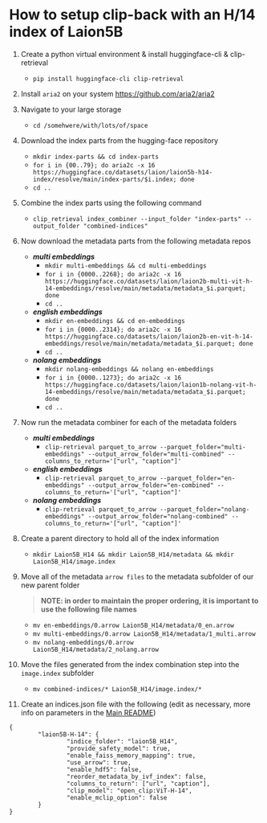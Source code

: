 # How to setup clip-back with an H/14 index of Laion5B

1. Create a python virtual environment & install huggingface-cli & clip-retrieval
   - `pip install huggingface-cli clip-retrieval`
2. Install `aria2` on your system
   https://github.com/aria2/aria2
3. Navigate to your large storage
   - `cd /somehwere/with/lots/of/space`
4. Download the index parts from the hugging-face repository
   - `mkdir index-parts && cd index-parts`
   - `for i in {00..79}; do aria2c -x 16 https://huggingface.co/datasets/laion/laion5b-h14-index/resolve/main/index-parts/$i.index; done`
   - `cd ..`
5. Combine the index parts using the following command
   - `clip_retrieval index_combiner --input_folder "index-parts" --output_folder "combined-indices"`
6. Now download the metadata parts from the following metadata repos

   - ***multi embeddings***
        - `mkdir multi-embeddings && cd multi-embeddings`
        - `for i in {0000..2268}; do aria2c -x 16 https://huggingface.co/datasets/laion/laion2b-multi-vit-h-14-embeddings/resolve/main/metadata/metadata_$i.parquet; done`
        - `cd ..`
   - ***english embeddings***
        - `mkdir en-embeddings && cd en-embeddings`
        - `for i in {0000..2314}; do aria2c -x 16 https://huggingface.co/datasets/laion/laion2b-en-vit-h-14-embeddings/resolve/main/metadata/metadata_$i.parquet; done`
        - `cd ..`
   - ***nolang embeddings***
        - `mkdir nolang-embeddings && nolang en-embeddings`
        - `for i in {0000..1273}; do aria2c -x 16 https://huggingface.co/datasets/laion/laion1b-nolang-vit-h-14-embeddings/resolve/main/metadata/metadata_$i.parquet; done`
        - `cd ..`

7. Now run the metadata combiner for each of the metadata folders

   - ***multi embeddings***
        - `clip-retrieval parquet_to_arrow --parquet_folder="multi-embeddings" --output_arrow_folder="multi-combined" --columns_to_return='["url", "caption"]'`
   - ***english embeddings***
        - `clip-retrieval parquet_to_arrow --parquet_folder="en-embeddings" --output_arrow_folder="en-combined" --columns_to_return='["url", "caption"]'`
   - ***nolang embeddings***
        - `clip-retrieval parquet_to_arrow --parquet_folder="nolang-embeddings" --output_arrow_folder="nolang-combined" --columns_to_return='["url", "caption"]'`

8. Create a parent directory to hold all of the index information
   - `mkdir Laion5B_H14 && mkdir Laion5B_H14/metadata && mkdir Laion5B_H14/image.index`
9. Move all of the metadata `arrow files` to the metadata subfolder of our new parent folder
   > **NOTE: in order to maintain the proper ordering, it is important to use the following file names**
   - `mv en-embeddings/0.arrow Laion5B_H14/metadata/0_en.arrow`
   - `mv multi-embeddings/0.arrow Laion5B_H14/metadata/1_multi.arrow`
   - `mv nolang-embeddings/0.arrow Laion5B_H14/metadata/2_nolang.arrow`
10. Move the files generated from the index combination step into the `image.index` subfolder
    - `mv combined-indices/* Laion5B_H14/image.index/*`
11. Create an indices.json file with the following (edit as necessary, more info on parameters in the [Main README](https://github.com/rom1504/clip-retrieval#clip-back))

```
{
        "laion5B-H-14": {
                "indice_folder": "laion5B_H14",
                "provide_safety_model": true,
                "enable_faiss_memory_mapping": true,
                "use_arrow": true,
                "enable_hdf5": false,
                "reorder_metadata_by_ivf_index": false,
                "columns_to_return": ["url", "caption"],
                "clip_model": "open_clip:ViT-H-14",
                "enable_mclip_option": false
        }
}
```
